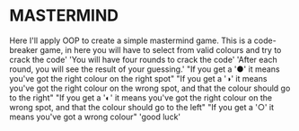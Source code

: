 # MASTERMIND
Here I'll apply OOP to create a simple mastermind game.
This is a code-breaker game, in here you will have to select from valid colours and try to crack the code'
'You will have four rounds to crack the code'
'After each round, you will see the result of your guessing.'
"If you get a '●' it means you've got the right colour on the right spot"
"If you get a '◑' it means you've got the right colour on the wrong spot, and that the colour should go to the right"
"If you get a '◐' it means you've got the right colour on the wrong spot, and that the colour should go to the left"
"If you get a '○' it means you've got a wrong colour"
'good luck'